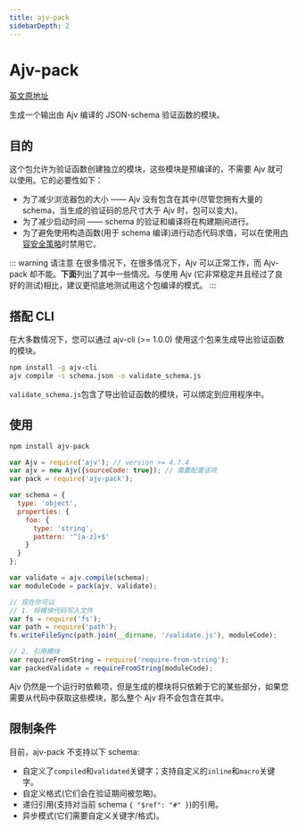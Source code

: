 ```yaml
---
title: ajv-pack
sidebarDepth: 2
---
```


# Ajv-pack <Badge text="v 0.3.1" />

[英文原地址](https://github.com/ajv-validator/ajv-pack)

生成一个输出由 Ajv 编译的 JSON-schema 验证函数的模块。

## 目的

这个包允许为验证函数创建独立的模块，这些模块是预编译的，不需要 Ajv 就可以使用。它的必要性如下：

- 为了减少浏览器包的大小 —— Ajv 没有包含在其中(尽管您拥有大量的 schema，当生成的验证码的总尺寸大于 Ajv 时，包可以变大)。
- 为了减少启动时间 —— schema 的验证和编译将在构建期间进行。
- 为了避免使用构造函数(用于 schema 编译)进行动态代码求值，可以在使用[内容安全策略](http://www.html5rocks.com/en/tutorials/security/content-security-policy/)时禁用它。

::: warning 请注意
在很多情况下，在很多情况下，Ajv 可以正常工作，而 Ajv-pack 却不能。**下面**列出了其中一些情况。与使用 Ajv (它非常稳定并且经过了良好的测试)相比，建议更彻底地测试用这个包编译的模式。
:::

## 搭配 CLI

在大多数情况下，您可以通过 ajv-cli (>= 1.0.0) 使用这个包来生成导出验证函数的模块。

```bash
npm install -g ajv-cli
ajv compile -s schema.json -o validate_schema.js
```

`validate_schema.js`包含了导出验证函数的模块，可以绑定到应用程序中。

## 使用

```bash
npm install ajv-pack
```

```js
var Ajv = require('ajv'); // version >= 4.7.4
var ajv = new Ajv({sourceCode: true}); // 需要配置该项
var pack = require('ajv-pack');

var schema = {
  type: 'object',
  properties: {
    foo: {
      type: 'string',
      pattern: '^[a-z]+$'
    }
  }
};

var validate = ajv.compile(schema);
var moduleCode = pack(ajv, validate);

// 现在你可以
// 1. 将模块代码写入文件
var fs = require('fs');
var path = require('path');
fs.writeFileSync(path.join(__dirname, '/validate.js'), moduleCode);

// 2. 引用模块
var requireFromString = require('require-from-string');
var packedValidate = requireFromString(moduleCode);
```

Ajv 仍然是一个运行时依赖项，但是生成的模块将只依赖于它的某些部分，如果您需要从代码中获取这些模块，那么整个 Ajv 将不会包含在其中。

## 限制条件

目前，ajv-pack 不支持以下 schema:

- 自定义了`compiled`和`validated`关键字；支持自定义的`inline`和`macro`关键字。
- 自定义格式(它们会在验证期间被忽略)。
- 递归引用(支持对当前 schema `{ "$ref": "#" }`)的引用。
- 异步模式(它们需要自定义关键字/格式)。


